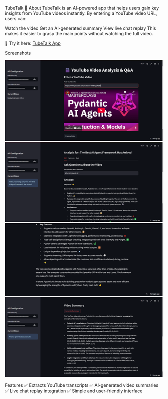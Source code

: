 TubeTalk 🎥
About
TubeTalk is an AI-powered app that helps users gain key insights from YouTube videos instantly. By entering a YouTube video URL, users can:

Watch the video
Get an AI-generated summary
View live chat replay
This makes it easier to grasp the main points without watching the full video.

🔗 Try it here: [TubeTalk App](https://tubetalk.streamlit.app/)

Screenshots

![Screenshot 1](image1.png)
![Screenshot 2](image2.png)
![Screenshot 2](image3.png)
![Screenshot 2](image4.png)

Features
✅ Extracts YouTube transcripts
✅ AI-generated video summaries
✅ Live chat replay integration
✅ Simple and user-friendly interface
